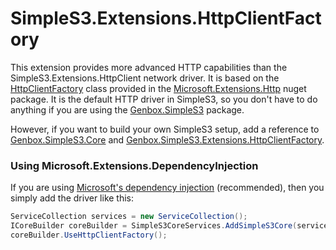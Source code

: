 ﻿# SimpleS3.Extensions.HttpClientFactory

This extension provides more advanced HTTP capabilities than the SimpleS3.Extensions.HttpClient network driver. It is based on
the [HttpClientFactory](https://docs.microsoft.com/en-us/dotnet/architecture/microservices/implement-resilient-applications/use-httpclientfactory-to-implement-resilient-http-requests)
class provided in the [Microsoft.Extensions.Http](https://www.nuget.org/packages/Microsoft.Extensions.Http/) nuget package.
It is the default HTTP driver in SimpleS3, so you don't have to do anything if you are using the [Genbox.SimpleS3](https://www.nuget.org/packages/Genbox.SimpleS3) package.

However, if you want to build your own SimpleS3 setup, add a reference to [Genbox.SimpleS3.Core](https://www.nuget.org/packages/Genbox.SimpleS3.Core)
and [Genbox.SimpleS3.Extensions.HttpClientFactory](https://www.nuget.org/packages/Genbox.SimpleS3.Extensions.HttpClientFactory).

### Using Microsoft.Extensions.DependencyInjection

If you are using [Microsoft's dependency injection](https://www.nuget.org/packages/Microsoft.Extensions.DependencyInjection/) (recommended), then you simply add the driver like
this:

```csharp
ServiceCollection services = new ServiceCollection();
ICoreBuilder coreBuilder = SimpleS3CoreServices.AddSimpleS3Core(services);
coreBuilder.UseHttpClientFactory();
```